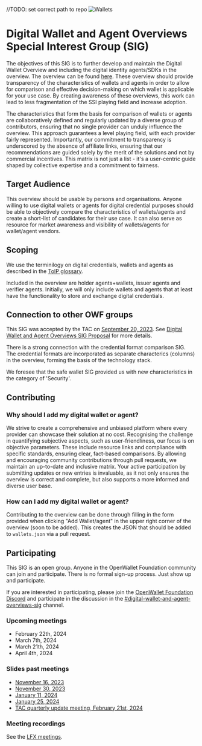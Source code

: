 //TODO: set correct path to repo
![Wallets](https://img.shields.io/endpoint?url=https%3A%2F%2Fraw.githubusercontent.com%2Fcre8%2Fdigital-wallet-and-agent-overviews-sig%2Fbadge-info%2Fwallets.json)

# Digital Wallet and Agent Overviews Special Interest Group (SIG)

The objectives of this SIG is to further develop and maintain the Digital Wallet Overview and including the digital identity agents/SDKs in the overview. The overview can be found [here](https://openwallet-foundation.github.io/digital-wallet-and-agent-overviews-sig/). These overview should provide transparency of the characteristics of wallets and agents in order to allow for comparison and effective decision-making on which wallet is applicable for your use case. By creating awareness of these overviews, this work can lead to less fragmentation of the SSI playing field and increase adoption.

The characteristics that form the basis for comparison of wallets or agents are collaboratively defined and regularly updated by a diverse group of contributors, ensuring that no single provider can unduly influence the overview. This approach guarantees a level playing field, with each provider fairly represented. Importantly, our commitment to transparency is underscored by the absence of affiliate links, ensuring that our recommendations are guided solely by the merit of the solutions and not by commercial incentives. This matrix is not just a list - it's a user-centric guide shaped by collective expertise and a commitment to fairness.

## Target Audience

This overview should be usable by persons and organisations. Anyone willing to use digital wallets or agents for digital credential purposes should be able to objectively compare the characteristics of wallets/agents and create a short-list of candidates for their use case. It can also serve as resource for market awareness and visibility of wallets/agents for wallet/agent vendors.

## Scoping

We use the terminilogy on digital credentials, wallets and agents as described in the [ToIP glossary](https://docs.google.com/document/d/1fZByfuSOwszDRkE7ARQLeElSYmVznoOyJK4sxRvJpyM/edit).

Included in the overview are holder agents+wallets, issuer agents and verifier agents. Initially, we will only include wallets and agents that at least have the functionality to store and exchange digital credentials.

## Connection to other OWF groups

This SIG was accepted by the TAC on [September 20, 2023](../meetings/2023/2023-09-20.md). See [Digital Wallet and Agent Overviews SIG Proposal](https://github.com/openwallet-foundation/tac/issues/56) for more details.

There is a strong connection with the credential format comparison SIG. The credential formats are incorporated as separate characterics (columns) in the overview, forming the basis of the technology stack.

We foresee that the safe wallet SIG provided us with new characteristics in the category of 'Security'. 

## Contributing

### Why should I add my digital wallet or agent?

We strive to create a comprehensive and unbiased platform where every provider can showcase their solution at no cost. Recognising the challenge in quantifying subjective aspects, such as user-friendliness, our focus is on objective parameters. These include resource links and compliance with specific standards, ensuring clear, fact-based comparisons. By allowing and encouraging community contributions through pull requests, we maintain an up-to-date and inclusive matrix. Your active participation by submitting updates or new entries is invaluable, as it not only ensures the overview is correct and complete, but also supports a more informed and diverse user base.

### How can I add my digital wallet or agent?
Contributing to the overview can be done through filling in the form provided when clicking "Add Wallet/agent" in the upper right corner of the overview (soon to be added). This creates the JSON that should be added to `wallets.json` via a pull request.

## Participating
This SIG is an open group. Anyone in the OpenWallet Foundation community can join and participate. There is no formal sign-up process. Just show up and participate.

If you are interested in participating, please join the [OpenWallet Foundation Discord](https://discord.gg/openwalletfoundation) and participate in the discussion in the [#digital-wallet-and-agent-overviews-sig](https://discord.com/channels/1022962884864643214/1154111877077532814) channel. 
### Upcoming meetings
- February 22th, 2024
- March 7th, 2024
- March 21th, 2024
- April 4th, 2024

### Slides past meetings
- [November 16, 2023](meetings/2023/16-11-2023.pdf)
- [November 30, 2023](meetings/2023/30-11-2023.pdf)
- [January 11, 2024](meetings/2024/11-01-2024.pdf)
- [January 25, 2024](meetings/2024/25-01-2024.pdf)
- [TAC quarterly update meeting, February 21st, 2024](https://docs.google.com/presentation/d/19jO1Mi4-7d8-XdjyuGsEjuiwH6KCb5We9S99tjYgSmQ/edit?usp=sharing)

### Meeting recordings
See the [LFX meetings](https://zoom-lfx.platform.linuxfoundation.org/meeting/92821499615?password=bfd9bdad-249d-454e-97a5-727bc5fc2190).
